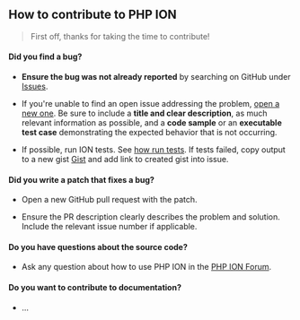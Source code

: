## How to contribute to PHP ION

> First off, thanks for taking the time to contribute!

#### **Did you find a bug?**

* **Ensure the bug was not already reported** by searching on GitHub under [Issues](https://github.com/php-ion/php-ion/issues).

* If you're unable to find an open issue addressing the problem, [open a new one](https://github.com/php-ion/php-ion/issues/new).
  Be sure to include a **title and clear description**, as much relevant information as possible,
  and a **code sample** or an **executable test case** demonstrating the expected behavior that is not occurring.

* If possible, run ION tests. See [how run tests](https://github.com/php-ion/php-ion/blob/master/docs/testing.md).
  If tests failed, copy output to a new gist [Gist](https://gist.github.com/) and add link to created gist into issue.

#### **Did you write a patch that fixes a bug?**

* Open a new GitHub pull request with the patch.

* Ensure the PR description clearly describes the problem and solution. Include the relevant issue number if applicable.


#### **Do you have questions about the source code?**

* Ask any question about how to use PHP ION in the [PHP ION Forum](https://groups.google.com/forum/#!forum/php-ion).

#### **Do you want to contribute to documentation?**

* ...